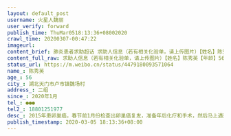 ```yaml
---
layout: default_post
username: 火星人魏丽
user_verify: forward
publish_time: ThuMar0518:13:36+08002020
crawl_time: 20200307-00:47:22
imageurl: 
content_brief: 肺炎患者求助超话 求助人信息（若有相关化验单，请上传图片）【姓名】陈秀英【年龄】56【所在城市】湖北天门市 卢市镇 魏场村【所在小区、社区】二组【患病时间】2020年1月【联系方式】●●●  ●●●【其他紧急联系人】●●●【病情描述】 2015年患卵巢癌，春节前1月份检 ...全文
content_full_raw: 求助人信息（若有相关化验单，请上传图片）【姓名】陈秀英【年龄】56【所在城市】湖北天门市卢市镇魏场村【所在小区、社区】二组【患病时间】2020年1月【联系方式】●●●【其他紧急联系人】●●●【病情描述】2015年患卵巢癌，春节前1月份检查出卵巢癌复发，准备年后化疗和手术，然后马上遇到了严重疫情，在家熬了一个月，目前肿瘤大了，压迫膀胱，造成尿频，疼痛，随时有转移的风险，时间就是生命，急需收入院进行规范治疗，但目前联系不到医院，救救我母亲吧！求助求助！@头条新闻@人民日报@湖北日报@央视新闻@中报视频@长江日报@@@梁晚笛
status_url: https://m.weibo.cn/status/4479180093571064
name_: 陈秀英
age_: 56
city_: 湖北天门市卢市镇魏场村
address_: 二组
since_: 2020年1月
tel_: ●●●
tel2_: 18801251977
desc_: 2015年患卵巢癌，春节前1月份检查出卵巢癌复发，准备年后化疗和手术，然后马上遇到了严重疫情，在家熬了一个月，目前肿瘤大了，压迫膀胱，造成尿频，疼痛，随时有转移的风险，时间就是生命，急需收入院进行规范治疗，但目前联系不到医院，救救我母亲吧！求助求助！@头条新闻@人民日报@湖北日报@央视新闻@中报视频@长江日报@@@梁晚笛
publish_timestamp: 2020-03-05 18:13:36+08:00
---
```

